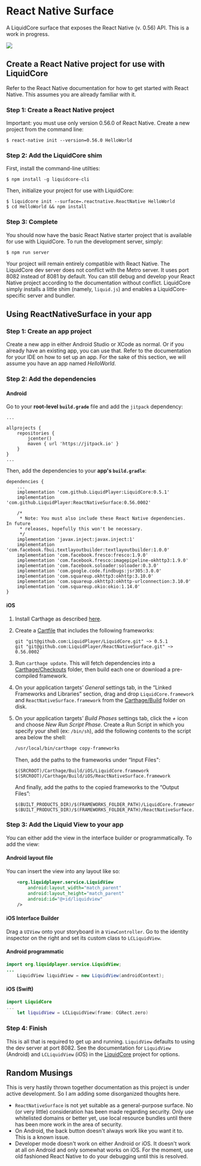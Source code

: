 # React Native Surface

A LiquidCore surface that exposes the React Native (v. 0.56) API.  This is a work in progress.

[![](https://jitpack.io/v/LiquidPlayer/ReactNativeSurface.svg)](https://jitpack.io/#LiquidPlayer/ReactNativeSurface)


## Create a React Native project for use with LiquidCore

Refer to the React Native documentation for how to get started with React Native.  This assumes you are already familiar with it.

### Step 1: Create a React Native project

Important: you must use only version 0.56.0 of React Native.  Create a new project from the command line:

```
$ react-native init --version=0.56.0 HelloWorld
```

### Step 2: Add the LiquidCore shim

First, install the command-line utilties:

```
$ npm install -g liquidcore-cli
```

Then, initialize your project for use with LiquidCore:

```
$ liquidcore init --surface=.reactnative.ReactNative HelloWorld 
$ cd HelloWorld && npm install
```

### Step 3: Complete

You should now have the basic React Native starter project that is available for use with LiquidCore.  To run the development server, simply:

```
$ npm run server
```

Your project will remain entirely compatible with React Native.  The LiquidCore dev server does not conflict with the Metro server.  It uses port 8082 instead of 8081 by default.  You can still debug and develop your React Native project according to the documentation without conflict.  LiquidCore simply installs a little shim (namely, `liquid.js`) and enables a LiquidCore-specific server and bundler.

## Using ReactNativeSurface in your app

### Step 1: Create an app project

Create a new app in either Android Studio or XCode as normal.  Or if you already have an existing app, you can use that.  Refer to the documentation for your IDE on how to set up an app.  For the sake of this section, we will assume you have an app named _HelloWorld_.

### Step 2: Add the dependencies

#### Android

Go to your **root-level `build.grade`** file and add the `jitpack` dependency:

```
...

allprojects {
    repositories {
        jcenter()
        maven { url 'https://jitpack.io' }
    }
}
...
```

Then, add the dependencies to your **app's `build.gradle`**:

```
dependencies {
    ...
    implementation 'com.github.LiquidPlayer:LiquidCore:0.5.1'
    implementation 'com.github.LiquidPlayer:ReactNativeSurface:0.56.0002'
    
    /*
     * Note: You must also include these React Native dependencies.  In future
     * releases, hopefully this won't be necessary.
     */
    implementation 'javax.inject:javax.inject:1'
    implementation 'com.facebook.fbui.textlayoutbuilder:textlayoutbuilder:1.0.0'
    implementation 'com.facebook.fresco:fresco:1.9.0'
    implementation 'com.facebook.fresco:imagepipeline-okhttp3:1.9.0'
    implementation 'com.facebook.soloader:soloader:0.3.0'
    implementation 'com.google.code.findbugs:jsr305:3.0.0'
    implementation 'com.squareup.okhttp3:okhttp:3.10.0'
    implementation 'com.squareup.okhttp3:okhttp-urlconnection:3.10.0'
    implementation 'com.squareup.okio:okio:1.14.0'
}
```

#### iOS

1. Install Carthage as described [here](https://github.com/Carthage/Carthage/blob/master/README.md#installing-carthage).
2. Create a [Cartfile](https://github.com/Carthage/Carthage/blob/master/Documentation/Artifacts.md#cartfile) that includes the following frameworks:
    ```
    git "git@github.com:LiquidPlayer/LiquidCore.git" ~> 0.5.1
    git "git@github.com:LiquidPlayer/ReactNativeSurface.git" ~> 0.56.0002
    ```
3. Run `carthage update`. This will fetch dependencies into a [Carthage/Checkouts](https://github.com/Carthage/Carthage/blob/master/Documentation/Artifacts.md#carthagecheckouts) folder, then build each one or download a pre-compiled framework.
4. On your application targets’ _General_ settings tab, in the “Linked Frameworks and Libraries” section, drag and drop `LiquidCore.framework` and `ReactNativeSurface.framework` from the [Carthage/Build](https://github.com/Carthage/Carthage/blob/master/Documentation/Artifacts.md#carthagebuild) folder on disk.
5. On your application targets’ _Build Phases_ settings tab, click the _+_ icon and choose _New Run Script Phase_. Create a Run Script in which you specify your shell (ex: `/bin/sh`), add the following contents to the script area below the shell:

    ```sh
    /usr/local/bin/carthage copy-frameworks
    ```
    Then, add the paths to the frameworks under “Input Files":

    ```
    $(SRCROOT)/Carthage/Build/iOS/LiquidCore.framework
    $(SRCROOT)/Carthage/Build/iOS/ReactNativeSurface.framework
    ```

    And finally, add the paths to the copied frameworks to the “Output Files”:

    ```
    $(BUILT_PRODUCTS_DIR)/$(FRAMEWORKS_FOLDER_PATH)/LiquidCore.framework
    $(BUILT_PRODUCTS_DIR)/$(FRAMEWORKS_FOLDER_PATH)/ReactNativeSurface.framework
    ```

### Step 3: Add the Liquid View to your app

You can either add the view in the interface builder or programmatically.  To add the view:

#### Android layout file

You can insert the view into any layout like so:

```xml
    <org.liquidplayer.service.LiquidView
        android:layout_width="match_parent"
        android:layout_height="match_parent"
        android:id="@+id/liquidview"
    />
```

#### iOS Interface Builder

Drag a `UIView` onto your storyboard in a `ViewController`.  Go to the identity inspector on the right and
set its custom class to `LCLiquidView`.

#### Android programmatic

```java
import org.liquidplayer.service.LiquidView;
...
    LiquidView liquidView = new LiquidView(androidContext);
```

#### iOS (Swift)
```swift
import LiquidCore
...
    let liquidView = LCLiquidView(frame: CGRect.zero)
```

### Step 4: Finish

This is all that is required to get up and running.  `LiquidView` defaults to using the dev server at port
8082.  See the documentation for `LiquidView` (Android) and `LCLiquidView` (iOS) in the [LiquidCore](https://github.com/LiquidPlayer/LiquidCore) project for options.

## Random Musings

This is very hastily thrown together documentation as this project is under active development.  So I am adding some
disorganized thoughts here.

* `ReactNativeSurface` is not yet suitable as a general-purpose surface.  No (or very little) consideration has been made regarding security.  Only use whitelisted domains or better yet, use local resource bundles until there has been more work in the area of security.
* On Android, the back button doesn't always work like you want it to.  This is a known issue.
* Developer mode doesn't work on either Android or iOS.  It doesn't work at all on Android and only somewhat works on iOS.  For the moment, use old fashioned React Native to do your debugging until this is resolved.


